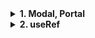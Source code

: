 <details>
  <summary><strong>1. Modal, Portal</strong></summary>

### 📌 포탈(Portal)

- 렌더링될 코드를 **다른 DOM 위치로 옮겨주는 기술**
- `ReactDOM.createPortal`을 활용

### 📌 모달과 포탈의 관계

- 모달은 포탈 없이도 구현 가능하지만, 이 경우 **컴포넌트의 하위 요소**로 렌더링됨
- 시각적으로 **페이지 최상단 레이어**에 위치하는 모달이  
  다른 요소의 하위에 존재하는 것은 **논리적으로 맞지 않음**
- 포탈을 사용하면 모달을 최상단에 위치시켜 이러한 점을 해소 가능

### 💡 포탈을 사용하는 이유

1. **스타일 안정성 & 컨텍스트 분리**
   - DOM 계층을 분리해 다른 컴포넌트로부터 독립
   - 스타일 및 이벤트 간섭 최소화
2. **접근성 & 포커스 관리**
   - 전역 위치에서 포커스 트랩 / 스크린리더 흐름(`aria-modal`, `role="dialog"`)을 일관되게 적용
   - 배경 스크롤 잠금, ESC 닫기, 배경 클릭 등 전역 이벤트 관리에 용이
3. **일관된 z-index 정책**
   - 레이어 우선순위를 예측 가능하게 유지
4. **테스트 & 유지보수 용이성**
   - 구조적으로 페이지 최상단에 고정 → 동작이 단순해짐

</details>

<details>  <summary><strong>2. useRef</strong></summary>
<details> <summary><strong>0) 요약</strong></summary>

useState: 값이 바뀌면 렌더링이 필요한 UI 상태에 사용.

useRef: 값이 바뀌어도 렌더링이 불필요한 내부 값/DOM 노드/외부 인스턴스에 사용. 포커스·스크롤·측정에 적합.

forwardRef: 부모가 준 ref를 자식의 실제 DOM으로 전달.

useImperativeHandle: 부모에 선택적 메서드만 노출(캡슐화)해 내부 DOM 의존 줄이기.

</details>
<details> <summary><strong>1) useState vs useRef — 언제 무엇을 쓰나</strong></summary>

useState

O:  
변경 시 UI에 즉시 반영되어야 하는 값
예) 입력값, 토글 상태, 로딩 여부

X:  
UI에 영향이 없는 시스템 값을 useState로 관리하면 불필요한 렌더링 발생

useRef

O:  
UI로 직접 표시하지 않는 값, 렌더링과 무관한 내부 값  
예) 타이머/인터벌 ID, 외부 라이브러리 인스턴스, 직전 값 보관, DOM 노드 참조

X:  
렌더링에 영향을 주는 값, UI에 표시되는 값  
예) 입력값, 토글 상태, 로딩 여부

useRef 변경은 렌더링을 유발하지 않음 → 화면 업데이트가 필요한 값은 useState로

</details>
<details> <summary><strong>2) useRef 기본 개념과 핵심 규칙</strong></summary>
const ref = useRef(initialValue); // = { current: initialValue }

ref.current를 읽고 쓸 수 있지만 렌더링은 유발하지 않음.

사용처: 포커스/스크롤/측정, 타이머 보관, 외부 인스턴스(D3/Chart.js 등) 저장.

React가 관리하는 DOM을 파괴적으로 조작하지 말기(충돌 위험). 불가피하면 비파괴적 조작만.

파괴적 조작:  
React가 “그려야 한다고 알고 있는” DOM 트리/속성을 직접 바꿔서  
다음 렌더에서 덮어쓰이거나 불일치를 일으킬 가능성이 있는 조작.

비파괴적 조작:  
DOM 구조나 React가 관리하는 속성은 건드리지 않고,  
읽기/포커스/스크롤/측정/브라우저 고유 API 같은 부수효과성 작업만 하는 조작.

왜?

React는 가상 DOM을 단일 진실로 삼아 다음 렌더 때 실제 DOM을 그 상태로 동기화함.  
React가 관리하는 부분을 조작하면 예상 못한 불일치가 날 수 있음.
이러한 부분이 바로 React가 선언적 언어라는 특징임.

</details>
<details> <summary><strong>3) DOM과 ref의 타이밍 — 언제 값이 설정되나</strong></summary>

<details><summary>렌더 단계 (render phase)</summary>

\
정의:  
컴포넌트 함수를 호출해서 다음 UI 스냅샷을 계산하는 단계.

작업:  
훅 실행(useState, useMemo, useRef 등), JSX 반환,  
diff(어떤 DOM 변경이 필요한지 목록 작성) 등.

이때는 DOM을 조작하지 않고 무엇을 그릴지 계산만 함.

Concurrent 모델의 렌더링으로 인한 우선순위로 인해  
작업이 중단·재개·취소될 수 있음.

<details>
<summary>Concurrent 모델이란</summary>

React 18부터의 렌더링 모델로, 렌더 단계를 필요에 따라 중단·재개·취소하여,  
급한 작업 (클릭/타이핑/스크롤) 발생시 렌더를 멈추고 우선 처리 후  
렌더를 재개하는 방식으로 체감 성능을 높일 수 있음.

병렬(멀티스레드)로 동시에 진행하는 게 아닌,  
한 스레드에서 우선순위를 바꿔가며 협력적으로 스케줄링하는 방식.

왜?

기존(동기) 렌더링은 한 번 시작하면 끝날 때까지 메인 스레드를 붙잡음 → 입력 지연, 끊김

렌더 단계는 이제 interruptible(중단 가능)하지만  
커밋 단계는 여전히 원자적(atomic)임.

(한 번 커밋되면 화면이 그 상태로 일관되게 바뀜.)

</details>

\
따라서 렌더 단계에서는 아직 실제 DOM 노드가 존재하지 않거나 확정되지 않을 수 있음.

</details>

<details><summary>커밋 단계 (commit phase)</summary>

\
정의:  
렌더 단계에서 만든 변경 목록(이펙트 리스트)을 진짜 DOM에 적용하는 단계.

작업 순서:  
Before-mutation:  
일부 오래된 라이프사이클 준비(getSnapshotBeforeUpdate 등)

Mutation:  
DOM 추가/삭제/속성 업데이트, 필요 시 기존 ref 분리(detach)

Layout:  
새 ref 연결(attach) → useLayoutEffect / 클래스 componentDidMount/Update 실행

Paint:  
브라우저가 화면을 그리는 단계

Passive Effects:  
useEffect 실행

<details><summary>비차단 작업이란?</summary>
비차단 작업(Non-blocking work)이란?

브라우저가 DOM 패치 → 레이아웃 계산 → 페인트를 끝내고 화면을 보여준 뒤에 실행되어도 되는, 렌더·레이아웃에 즉시 영향이 없는 작업.
일반적으로 useEffect에서 하는 작업들이 해당함. (페인트 후 실행)

예시 — 비차단(→ useEffect)

네트워크 요청 시작/취소(Fetch, WebSocket 구독 설치·해제)

이벤트 리스너 등록/해제(window.addEventListener 등)

로깅/분석, 성능 측정, Sentry 보고

타이머/인터벌 설정·해제

비동기 데이터로 비중요 상태 갱신(갱신 후 UI가 깜빡임 없이 업데이트 됨)

브라우저 API 중 화면 배치에 영향이 없는 것들(navigator 접근 등)

반대로 “차단”될 수 있는 작업(→ useLayoutEffect 권장)

페인트 이전에 끝나야 깜빡임/점프가 없는 일들:

DOM 측정 후 바로 스타일/클래스 변경(레이아웃에 영향)
예: getBoundingClientRect() → 위치 계산 → 클래스 적용

즉시 포커스/스크롤 위치 조정(focus(), scrollIntoView())

레이아웃에 영향을 주는 동기 계산/동기 스타일 변경

</details>
</details>

ref.current는 커밋 단계에서 설정/해제됨.

첫 렌더 중에는 DOM이 없어 ref.current === null.

렌더 중 ref를 읽거나 쓰지 말기. 이벤트 핸들러나 effect에서 다루기.

</details>

<details> <summary><strong>4) flushSync — “지금 바로 DOM이 최신이어야 할 때”</strong></summary>

일반적으로 setState는 비동기 배치로 처리되어 직후 DOM이 구 상태일 수 있음.
flushSync로 특정 업데이트를 동기 적용하면 이후 코드는 최신 DOM을 보게 됨.

import { flushSync } from 'react-dom';

function handleAdd() {
const newTodo = { id: Date.now(), text };
flushSync(() => {
setTodos(prev => [...prev, newTodo]);
setText('');
});
listRef.current?.lastElementChild?.scrollIntoView({ behavior: 'smooth' });
}

장점: 직후 DOM 의존 코드(스크롤/측정)가 안전하게 동작

주의: 과도 사용 시 배치 최적화 손실 → 꼭 필요한 곳에서만

</details>
<details> <summary><strong>5) 원칙 — ref는 “탈출구”</strong></summary>

렌더 트리 밖 작업(포커스, 스크롤, 측정, 브라우저/외부 API)에 ref 사용

렌더 중 ref.current를 읽거나 쓰지 않기 → 필요한 정보는 state로 표현

React가 업데이트할 가능성이 없는 안전한 영역만 제한적으로 조작

</details>
<details> <summary><strong>6) forwardRef — 부모의 ref를 자식 DOM으로 전달</strong></summary>

함수형 컴포넌트는 ref를 일반 props처럼 받지 못함.
부모가 <Child ref={...} />로 준 ref를 자식의 특정 DOM에 연결하려면 **forwardRef**가 필요.

언제?

외부 라이브러리가 자식의 실제 DOM에 포커스/위치 계산 등을 요구할 때

부모가 자식의 최상위 DOM에 접근해야 할 때

</details>
<details> <summary><strong>7) useImperativeHandle — 노출 API를 “제한해서” 캡슐화</strong></summary>

부모가 ref로 DOM 전체에 접근하면 자식 내부 구조에 과도 의존 → 변경에 취약.
useImperativeHandle로 필요한 동작만 노출해 결합도 낮추기.

효과

캡슐화: 부모는 내부 DOM 구조를 몰라도 됨

의존성 감소: 공개 API만 사용 → 유지보수성↑, 협업 안정성↑

</details>
<details> <summary><strong>8) Refs & DOM — 기본 동작 정리</strong></summary>

JSX에서 <div ref={myRef}>를 달면 커밋 단계에 myRef.current = 해당 DOM

엘리먼트가 언마운트/변경되면 myRef.current = null

React는 DOM 직접 조작 API를 제공하지 않음 → ref로 DOM을 얻어 브라우저 API 사용

</details>
<details> <summary><strong>9) 언제 ref를 쓰면 좋은가 </strong></summary>

타이머/인터벌/타임아웃 ID 저장·취소

DOM 접근/조작(포커스, 스크롤, 측정)

외부 라이브러리 인스턴스/핸들(Chart.js, Canvas, D3)

렌더 계산에 필요 없는 값(로그/카운터/직전 값 등)

레거시(jQuery/Vanilla) 코드와의 연동

</details>
</details>
